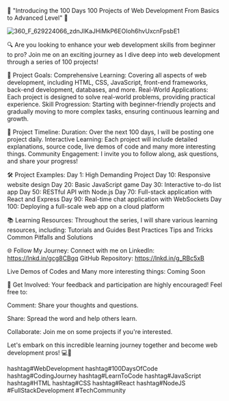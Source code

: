 🚀  "Introducing the 100 Days 100 Projects of  Web Development From Basics to Advanced Level" 🚀

![360_F_629224066_zdnJIKaJHiMkP6EOIoh6hvUxcnFpsbE1](https://github.com/user-attachments/assets/9d47e625-974e-4f0b-b063-9e98e08b5245)

🔍 Are you looking to enhance your web development skills from beginner to pro? Join me on an exciting journey as I dive deep into web development through a series of 100 projects!

🎯 Project Goals:
Comprehensive Learning: Covering all aspects of web development, including HTML, CSS, JavaScript, front-end frameworks, back-end development, databases, and more.
Real-World Applications: Each project is designed to solve real-world problems, providing practical experience.
Skill Progression: Starting with beginner-friendly projects and gradually moving to more complex tasks, ensuring continuous learning and growth.


📅 Project Timeline:
Duration: Over the next 100 days, I will be posting one project daily.
Interactive Learning: Each project will include detailed explanations, source code, live demos of code and many more interesting things.
Community Engagement: I invite you to follow along, ask questions, and share your progress!

🛠️ Project Examples:
Day 1: High Demanding Project 
Day 10: Responsive website design
Day 20: Basic JavaScript game
Day 30: Interactive to-do list app
Day 50: RESTful API with Node.js
Day 70: Full-stack application with React and Express
Day 90: Real-time chat application with WebSockets
Day 100: Deploying a full-scale web app on a cloud platform

📚 Learning Resources:
Throughout the series, I will share various learning resources, including:
Tutorials and Guides
Best Practices
Tips and Tricks
Common Pitfalls and Solutions

🌐 Follow My Journey:
Connect with me on LinkedIn: https://lnkd.in/gcg8CBgq
GitHub Repository: https://lnkd.in/g_RBc5xB

Live Demos of Codes and Many more interesting things: Coming Soon

💬 Get Involved:
Your feedback and participation are highly encouraged! Feel free to:

Comment: Share your thoughts and questions.

Share: Spread the word and help others learn.

Collaborate: Join me on some projects if you're interested.

Let's embark on this incredible learning journey together and become web development pros! 💻🌟

hashtag#WebDevelopment hashtag#100DaysOfCode hashtag#CodingJourney hashtag#LearnToCode hashtag#JavaScript hashtag#HTML hashtag#CSS hashtag#React hashtag#NodeJS #FullStackDevelopment #TechCommunity
